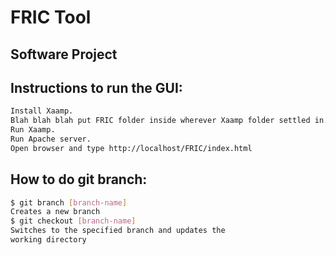 # FRIC Tool


## Software Project

## Instructions to run the GUI:
```bash
Install Xaamp.
Blah blah blah put FRIC folder inside wherever Xaamp folder settled in.
Run Xaamp.
Run Apache server.
Open browser and type http://localhost/FRIC/index.html
```
## How to do git branch:
```bash
$ git branch [branch-name]
Creates a new branch
$ git checkout [branch-name]
Switches to the specified branch and updates the
working directory
```
